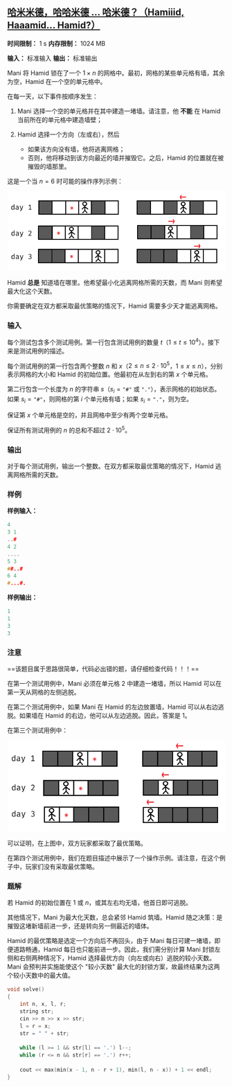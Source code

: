 ## [哈米米德，哈哈米德 ... 哈米德？（Hamiiid, Haaamid... Hamid?）](https://codeforces.com/contest/2127/problem/B)

**时间限制：** 1 s
**内存限制：** 1024 MB

**输入：** 标准输入
**输出：** 标准输出



Mani 将 Hamid 锁在了一个 $1 \times n$ 的网格中。最初，网格的某些单元格有墙，其余为空，Hamid 在一个空的单元格中。

在每一天，以下事件按顺序发生：

1.  Mani 选择一个空的单元格并在其中建造一堵墙。请注意，他 **不能** 在 Hamid 当前所在的单元格中建造墙壁；

2.  Hamid 选择一个方向（左或右），然后
    -   如果该方向没有墙，他将逃离网格；
    -   否则，他将移动到该方向最近的墙并摧毁它。之后，Hamid 的位置就在被摧毁的墙那里。

这是一个当 $n=6$ 时可能的操作序列示例：

![](assets/2025-08-09-01.png)

Hamid **总是** 知道墙在哪里。他希望最小化逃离网格所需的天数，而 Mani 则希望最大化这个天数。

你需要确定在双方都采取最优策略的情况下，Hamid 需要多少天才能逃离网格。







### 输入

每个测试包含多个测试用例。第一行包含测试用例的数量 $t$（$1 \le t \le 10^4$）。接下来是测试用例的描述。

每个测试用例的第一行包含两个整数 $n$ 和 $x$（$2 \leq n \leq 2 \cdot 10^5$，$1 \leq x \leq n$），分别表示网格的大小和 Hamid 的初始位置。他最初在从左到右的第 $x$ 个单元格。

第二行包含一个长度为 $n$ 的字符串 $s$（$s_i=\texttt{"\#"}$ 或 $\texttt{"."}$），表示网格的初始状态。如果 $s_i= \texttt{"\#"}$，则网格的第 $i$ 个单元格有墙；如果 $s_i=\texttt{"."}$，则为空。

保证第 $x$ 个单元格是空的，并且网格中至少有两个空单元格。

保证所有测试用例的 $n$ 的总和不超过 $2 \cdot 10^5$。





### 输出

对于每个测试用例，输出一个整数。在双方都采取最优策略的情况下，Hamid 逃离网格所需的天数。





### 样例

**样例输入：**

```cpp
4
3 1
..#
4 2
....
5 3
##..#
6 4
#...#.
```



**样例输出：**

```cpp
1
1
3
3
```





### 注意

==该题目属于思路很简单，代码必出错的题，请仔细检查代码！！！==
  
在第一个测试用例中，Mani 必须在单元格 $2$ 中建造一堵墙，所以 Hamid 可以在第一天从网格的左侧逃脱。

在第二个测试用例中，如果 Mani 在 Hamid 的左边放置墙，Hamid 可以从右边逃脱。如果墙在 Hamid 的右边，他可以从左边逃脱。因此，答案是 $1$。

在第三个测试用例中：

![](assets/2025-08-09-02.png)

可以证明，在上图中，双方玩家都采取了最优策略。

在第四个测试用例中，我们在题目描述中展示了一个操作示例。请注意，在这个例子中，玩家们没有采取最优策略。





### 题解

若 Hamid 的初始位置在 $1$ 或 $n$，或其左右均无墙，他首日即可逃脱。

其他情况下，Mani 为最大化天数，总会紧邻 Hamid 筑墙。Hamid 随之决策：是摧毁这堵新墙前进一步，还是转向另一侧最近的墙体。

Hamid 的最优策略是选定一个方向后不再回头，由于 Mani 每日可建一堵墙，即便道路畅通，Hamid 每日也只能前进一步。因此，我们需分别计算 Mani 封锁左侧和右侧两种情况下，Hamid 选择最优方向（向左或向右）逃脱的较小天数。Mani 会预判并实施能使这个 "较小天数" 最大化的封锁方案，故最终结果为这两个较小天数中的最大值。



```cpp
void solve()  
{  
    int n, x, l, r;  
    string str;  
    cin >> n >> x >> str;  
    l = r = x;  
    str = " " + str;  

    while (l >= 1 && str[l] == '.') l--;  
    while (r <= n && str[r] == '.') r++;  

    cout << max(min(x - 1, n - r + 1), min(l, n - x)) + 1 << endl;  
}
```
